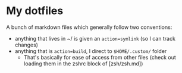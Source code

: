 # My dotfiles

A bunch of markdown files which generally follow two conventions:

- anything that lives in ~/ is given an `action=symlink` (so I can track changes)
- anything that is `action=build`, I direct to `$HOME/.custom/` folder
  - That's basically for ease of access from other files (check out loading them in the zshrc block of [zsh/zsh.md])
